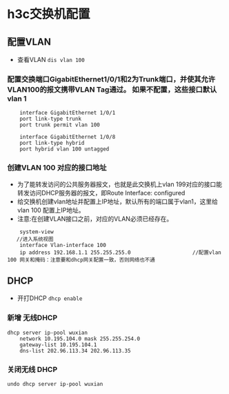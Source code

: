 # h3c交换机配置
## 配置VLAN
- 查看VLAN `dis vlan 100` 
### 配置交换端口GigabitEthernet1/0/1和2为Trunk端口，并使其允许VLAN100的报文携带VLAN Tag通过。  如果不配置，这些接口默认vlan 1
```
    interface GigabitEthernet 1/0/1
    port link-type trunk
    port trunk permit vlan 100
```
```
    interface GigabitEthernet 1/0/8
    port link-type hybrid
    port hybrid vlan 100 untagged
```
### 创建VLAN 100 对应的接口地址
- 为了能转发访问的公共服务器报文，也就是此交换机上vlan 199对应的接口能转发访问DHCP服务器的报文，即Route Interface: configured 
- 给交换机创建vlan地址并配置上IP地址，默认所有的端口属于vlan1，这里给vlan 100 配置上IP地址。
- 注意:在创建VLAN接口之前，对应的VLAN必须已经存在。
```
    system-view                                                           //进入系统视图
    interface Vlan-interface 100
    ip address 192.168.1.1 255.255.255.0                    //配置vlan 100 网关和掩码：注意要和dhcp网关配置一致，否则网络也不通
```
## DHCP
- 开打DHCP `dhcp enable`

### 新增 无线DHCP
```
dhcp server ip-pool wuxian
    network 10.195.104.0 mask 255.255.254.0
    gateway-list 10.195.104.1
    dns-list 202.96.113.34 202.96.113.35
```


### 关闭无线 DHCP 
`undo dhcp server ip-pool wuxian`
